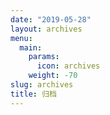 ```yaml
---
date: "2019-05-28"
layout: archives
menu:
  main:
    params:
      icon: archives
    weight: -70
slug: archives
title: 归档
---
```

